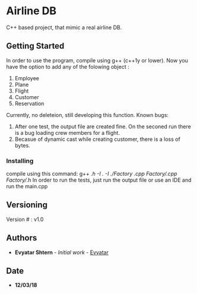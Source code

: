 # Airline DB

C++ based project, that mimic a real airline DB. 

## Getting Started

In order to use the program, compile using g++ (c++1y or lower). 
Now you have the option to add any of the folowing object :
1) Employee
2) Plane
3) Flight
4) Customer
5) Reservation
 
Currently, no deleteion, still developing this function. 
Known bugs:
1) After one test, the output file are created fine. On the seconed run there is a bug
loading crew members for a flight.
2) Becasue of dynamic cast while creating customer, there is a loss of bytes.

### Installing

compile using this command: g++ *.h -I . -I ./Factory *.cpp Factory/*.cpp Factory/*.h
In order to run the tests, just run the output file or use an IDE and run the main.cpp

## Versioning
Version # : v1.0 

## Authors

* **Evyatar Shtern** - *Initial work* - [Evyatar](https://github.com/evya123)
## Date
* **12/03/18**
